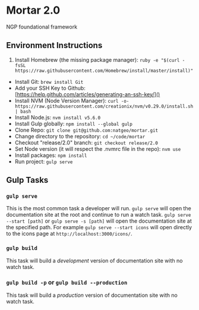 # Mortar 2.0

NGP foundational framework

## Environment Instructions

1. Install Homebrew (the missing package manager): `ruby -e "$(curl -fsSL https://raw.githubusercontent.com/Homebrew/install/master/install)"`
- Install Git: `brew install Git`
- Add your SSH Key to Github: [https://help.github.com/articles/generating-an-ssh-key/]()
- Install NVM (Node Version Manager): `curl -o- https://raw.githubusercontent.com/creationix/nvm/v0.29.0/install.sh | bash`
- Install Node.js: `nvm install v5.6.0`
- Install Gulp globally: `npm install --global gulp`
- Clone Repo: `git clone git@github.com:natgeo/mortar.git`
- Change directory to the repository: `cd ~/code/mortar`
- Checkout "release/2.0" branch: `git checkout release/2.0`
- Set Node version (it will respect the .nvmrc file in the repo): `nvm use`
- Install packages: `npm install`
- Run project: `gulp serve`

## Gulp Tasks

### `gulp serve`

This is the most common task a developer will run. `gulp serve` will open the documentation site at the root and continue to run a watch task. `gulp serve --start [path]` or `gulp serve -s [path]` will open the documentation site at the specified path. For example `gulp serve --start icons` will open directly to the icons page at `http://localhost:3000/icons/`.

### `gulp build`

This task will build a *development* version of documentation site with no watch task.

### `gulp build -p` or `gulp build --production`

This task will build a *production* version of documentation site with no watch task.
